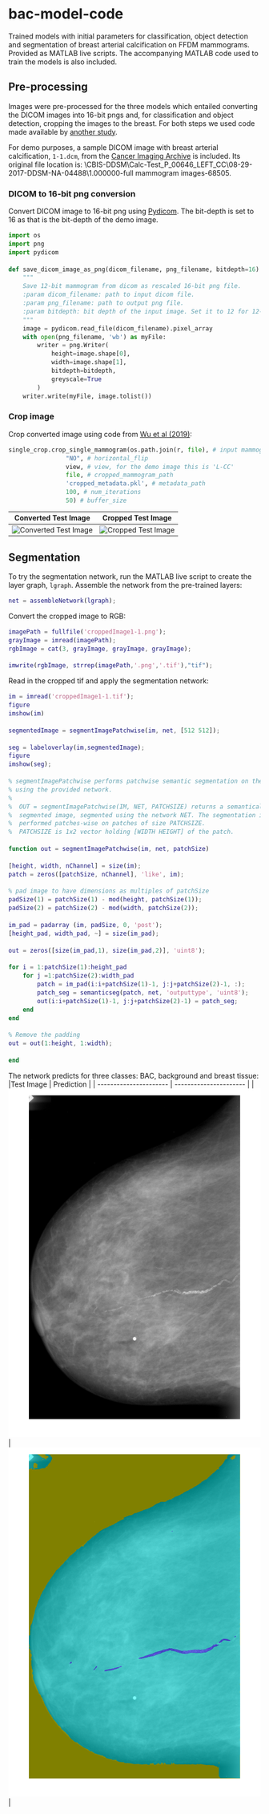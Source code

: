 # bac-model-code

Trained models with initial parameters for classification, object detection and segmentation of breast arterial calcification on FFDM mammograms. Provided as MATLAB live scripts. The accompanying MATLAB code used to train the models is also included.

## Pre-processing

Images were pre-processed for the three models which entailed converting the DICOM images into 16-bit pngs and, for classification and object detection, cropping the images to the breast. For both steps we used code made available by [another study](https://github.com/nyukat/breast_cancer_classifier).

For demo purposes, a sample DICOM image with breast arterial calcification, `1-1.dcm`, from the [Cancer Imaging Archive](https://www.cancerimagingarchive.net/nbia-search/?CollectionCriteria=CBIS-DDSM) is included. Its original file location is: \CBIS-DDSM\Calc-Test_P_00646_LEFT_CC\08-29-2017-DDSM-NA-04488\1.000000-full mammogram images-68505.

### DICOM to 16-bit png conversion

Convert DICOM image to 16-bit png using [Pydicom](https://pydicom.github.io/). The bit-depth is set to 16 as that is the bit-depth of the demo image.

````python
import os
import png
import pydicom

def save_dicom_image_as_png(dicom_filename, png_filename, bitdepth=16):
    """
    Save 12-bit mammogram from dicom as rescaled 16-bit png file.
    :param dicom_filename: path to input dicom file.
    :param png_filename: path to output png file.
    :param bitdepth: bit depth of the input image. Set it to 12 for 12-bit mammograms.
    """
    image = pydicom.read_file(dicom_filename).pixel_array
    with open(png_filename, 'wb') as myFile:
        writer = png.Writer(
            height=image.shape[0],
            width=image.shape[1],
            bitdepth=bitdepth,
            greyscale=True
        )
    writer.write(myFile, image.tolist())
````
### Crop image

Crop converted image using code from [Wu et al (2019)](https://github.com/nyukat/breast_cancer_classifier):

````python
single_crop.crop_single_mammogram(os.path.join(r, file), # input mammogram_path
                "NO", # horizontal_flip
                view, # view, for the demo image this is 'L-CC'
                file, # cropped_mammogram_path
                'cropped_metadata.pkl', # metadata_path
                100, # num_iterations
                50) # buffer_size
````
| Converted Test Image           | Cropped Test Image            |
| ---------------------- | ---------------------- |
| ![Converted Test Image](1-1.png) | ![Cropped Test Image](croppedImage1-1.png) |

## Segmentation

To try the segmentation network, run the MATLAB live script to create the layer graph, `lgraph`. Assemble the network from the pre-trained layers:
````MATLAB
net = assembleNetwork(lgraph);
````
Convert the cropped image to RGB:
````MATLAB
imagePath = fullfile('croppedImage1-1.png');
grayImage = imread(imagePath);
rgbImage = cat(3, grayImage, grayImage, grayImage);

imwrite(rgbImage, strrep(imagePath,'.png','.tif'),"tif");
````
Read in the cropped tif and apply the segmentation network:
````MATLAB
im = imread('croppedImage1-1.tif');
figure
imshow(im)

segmentedImage = segmentImagePatchwise(im, net, [512 512]);

seg = labeloverlay(im,segmentedImage);
figure
imshow(seg);

% segmentImagePatchwise performs patchwise semantic segmentation on the input image
% using the provided network.
%
%  OUT = segmentImagePatchwise(IM, NET, PATCHSIZE) returns a semantically 
%  segmented image, segmented using the network NET. The segmentation is
%  performed patches-wise on patches of size PATCHSIZE.
%  PATCHSIZE is 1x2 vector holding [WIDTH HEIGHT] of the patch.

function out = segmentImagePatchwise(im, net, patchSize)

[height, width, nChannel] = size(im);
patch = zeros([patchSize, nChannel], 'like', im);

% pad image to have dimensions as multiples of patchSize
padSize(1) = patchSize(1) - mod(height, patchSize(1));
padSize(2) = patchSize(2) - mod(width, patchSize(2));

im_pad = padarray (im, padSize, 0, 'post');
[height_pad, width_pad, ~] = size(im_pad);

out = zeros([size(im_pad,1), size(im_pad,2)], 'uint8');

for i = 1:patchSize(1):height_pad
    for j =1:patchSize(2):width_pad
        patch = im_pad(i:i+patchSize(1)-1, j:j+patchSize(2)-1, :);
        patch_seg = semanticseg(patch, net, 'outputtype', 'uint8');
        out(i:i+patchSize(1)-1, j:j+patchSize(2)-1) = patch_seg;
    end
end

% Remove the padding
out = out(1:height, 1:width);

end

````
The network predicts for three classes: BAC, background and breast tissue:
|Test Image           | Prediction            |
| ---------------------- | ---------------------- |
| ![Test Image](testImage.png) | ![Segmented Test Image](segmentedTestImage.png) |


